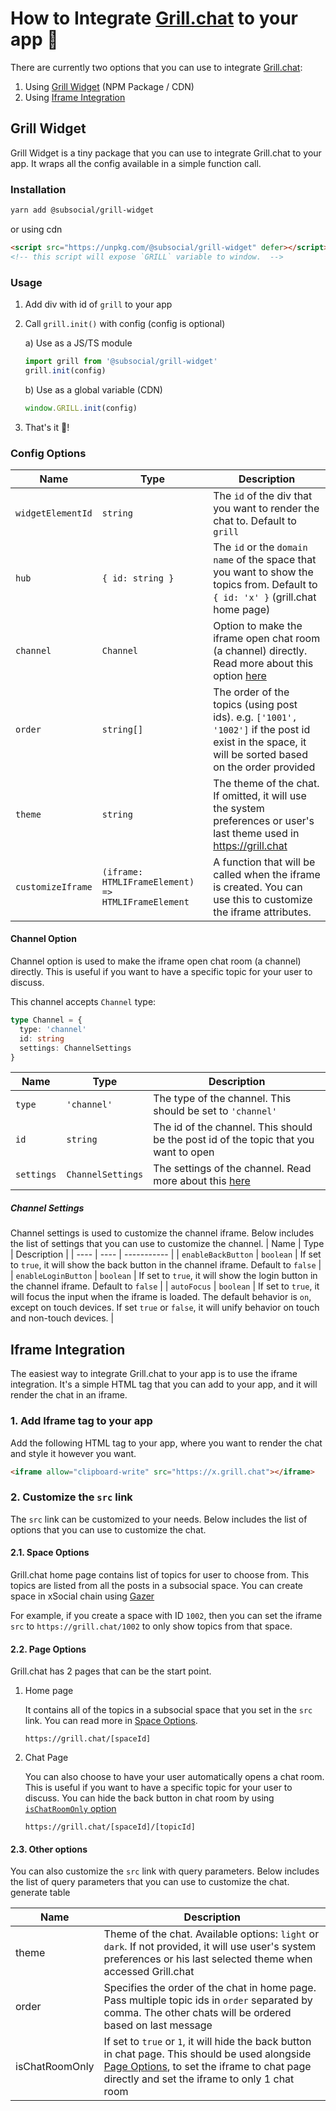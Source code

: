 # How to Integrate [Grill.chat](http://grill.chat/) to your app 🤝

There are currently two options that you can use to integrate [Grill.chat](http://grill.chat/):

1. Using [Grill Widget](#grill-widget) (NPM Package / CDN)
2. Using [Iframe Integration](#iframe-integration)

## Grill Widget

Grill Widget is a tiny package that you can use to integrate Grill.chat to your app. It wraps all the config available in a simple function call.

### Installation

```bash
yarn add @subsocial/grill-widget
```

or using cdn

```html
<script src="https://unpkg.com/@subsocial/grill-widget" defer></script>
<!-- this script will expose `GRILL` variable to window.  -->
```

### Usage

1. Add div with id of `grill` to your app
2. Call `grill.init()` with config (config is optional)

   a) Use as a JS/TS module

   ```js
   import grill from '@subsocial/grill-widget'
   grill.init(config)
   ```

   b) Use as a global variable (CDN)

   ```js
   window.GRILL.init(config)
   ```

3. That's it 🥳!

### Config Options

| Name              | Type                                               | Description                                                                                                                                        |
| ----------------- | -------------------------------------------------- | -------------------------------------------------------------------------------------------------------------------------------------------------- |
| `widgetElementId` | `string`                                           | The `id` of the div that you want to render the chat to. Default to `grill`                                                                        |
| `hub`             | `{ id: string }`                                   | The `id` or the `domain name` of the space that you want to show the topics from. Default to `{ id: 'x' }` (grill.chat home page)                  |
| `channel`         | `Channel`                                          | Option to make the iframe open chat room (a channel) directly. Read more about this option [here](#channel-option)                                 |
| `order`           | `string[]`                                         | The order of the topics (using post ids). e.g. `['1001', '1002']` if the post id exist in the space, it will be sorted based on the order provided |
| `theme`           | `string`                                           | The theme of the chat. If omitted, it will use the system preferences or user's last theme used in <https://grill.chat>                            |
| `customizeIframe` | `(iframe: HTMLIFrameElement) => HTMLIFrameElement` | A function that will be called when the iframe is created. You can use this to customize the iframe attributes.                                    |

#### Channel Option

Channel option is used to make the iframe open chat room (a channel) directly. This is useful if you want to have a specific topic for your user to discuss.

This channel accepts `Channel` type:

```ts
type Channel = {
  type: 'channel'
  id: string
  settings: ChannelSettings
}
```

| Name       | Type              | Description                                                                          |
| ---------- | ----------------- | ------------------------------------------------------------------------------------ |
| `type`     | `'channel'`       | The type of the channel. This should be set to `'channel'`                           |
| `id`       | `string`          | The id of the channel. This should be the post id of the topic that you want to open |
| `settings` | `ChannelSettings` | The settings of the channel. Read more about this [here](#channel-settings)          |

##### Channel Settings

Channel settings is used to customize the channel iframe. Below includes the list of settings that you can use to customize the channel.
| Name | Type | Description |
| ---- | ---- | ----------- |
| `enableBackButton` | `boolean` | If set to `true`, it will show the back button in the channel iframe. Default to `false` |
| `enableLoginButton` | `boolean` | If set to `true`, it will show the login button in the channel iframe. Default to `false` |
| `autoFocus` | `boolean` | If set to `true`, it will focus the input when the iframe is loaded. The default behavior is `on`, except on touch devices. If set `true` or `false`, it will unify behavior on touch and non-touch devices. |

## Iframe Integration

The easiest way to integrate Grill.chat to your app is to use the iframe integration. It's a simple HTML tag that you can add to your app, and it will render the chat in an iframe.

### 1. Add Iframe tag to your app

Add the following HTML tag to your app, where you want to render the chat and style it however you want.

```html
<iframe allow="clipboard-write" src="https://x.grill.chat"></iframe>
```

### 2. Customize the `src` link

The `src` link can be customized to your needs. Below includes the list of options that you can use to customize the chat.

#### 2.1. Space Options

Grill.chat home page contains list of topics for user to choose from. This topics are listed from all the posts in a subsocial space. You can create space in xSocial chain using [Gazer](https://x.gazer.app/)

For example, if you create a space with ID `1002`, then you can set the iframe `src` to `https://grill.chat/1002` to only show topics from that space.

#### 2.2. Page Options

Grill.chat has 2 pages that can be the start point.

1. Home page

   It contains all of the topics in a subsocial space that you set in the `src` link. You can read more in [Space Options](#21-space-options).

   ```
   https://grill.chat/[spaceId]
   ```

2. Chat Page

   You can also choose to have your user automatically opens a chat room. This is useful if you want to have a specific topic for your user to discuss. You can hide the back button in chat room by using [`isChatRoomOnly` option](#23-other-options)

   ```
   https://grill.chat/[spaceId]/[topicId]
   ```

#### 2.3. Other options

You can also customize the `src` link with query parameters. Below includes the list of query parameters that you can use to customize the chat.
generate table

| Name           | Description                                                                                                                                                                                                        |
| -------------- | ------------------------------------------------------------------------------------------------------------------------------------------------------------------------------------------------------------------ |
| theme          | Theme of the chat. Available options: `light` or `dark`. If not provided, it will use user's system preferences or his last selected theme when accessed Grill.chat                                                |
| order          | Specifies the order of the chat in home page. Pass multiple topic ids in `order` separated by comma. The other chats will be ordered based on last message                                                         |
| isChatRoomOnly | If set to `true` or `1`, it will hide the back button in chat page. This should be used alongside [Page Options](#22-page-options), to set the iframe to chat page directly and set the iframe to only 1 chat room |
